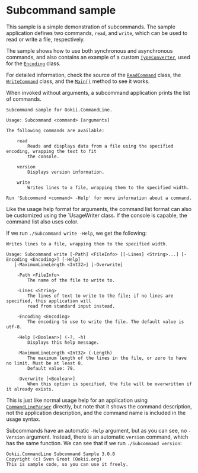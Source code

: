 # Subcommand sample

This sample is a simple demonstration of subcommands. The sample application defines two commands,
`read`, and `write`, which can be used to read or write a file, respectively.

The sample shows how to use both synchronous and asynchronous commands, and also contains an example
of a custom [`TypeConverter`][], used for the [`Encoding`][Encoding_1] class.

For detailed information, check the source of the [`ReadCommand`](ReadCommand.cs) class, the
[`WriteCommand`](WriteCommand.cs) class, and the [`Main()`](Program.cs) method to see it works.

When invoked without arguments, a subcommand application prints the list of commands.

```text
Subcommand sample for Ookii.CommandLine.

Usage: Subcommand <command> [arguments]

The following commands are available:

    read
        Reads and displays data from a file using the specified encoding, wrapping the text to fit
        the console.

    version
        Displays version information.

    write
        Writes lines to a file, wrapping them to the specified width.

Run 'Subcommand <command> -Help' for more information about a command.
```

Like the usage help format for arguments, the command list format can also be customized using the
`UsageWriter class. If the console is capable, the command list also uses color.

If we run `./Subcommand write -Help`, we get the following:

```text
Writes lines to a file, wrapping them to the specified width.

Usage: Subcommand write [-Path] <FileInfo> [[-Lines] <String>...] [-Encoding <Encoding>] [-Help]
   [-MaximumLineLength <Int32>] [-Overwrite]

    -Path <FileInfo>
        The name of the file to write to.

    -Lines <String>
        The lines of text to write to the file; if no lines are specified, this application will
        read from standard input instead.

    -Encoding <Encoding>
        The encoding to use to write the file. The default value is utf-8.

    -Help [<Boolean>] (-?, -h)
        Displays this help message.

    -MaximumLineLength <Int32> (-Length)
        The maximum length of the lines in the file, or zero to have no limit. Must be at least 0.
        Default value: 79.

    -Overwrite [<Boolean>]
        When this option is specified, the file will be overwritten if it already exists.
```

This is just like normal usage help for an application using [`CommandLineParser`][] directly, but
note that it shows the command description, not the application description, and the command name is
included in the usage syntax.

Subcommands have an automatic `-Help` argument, but as you can see, no `-Version` argument. Instead,
there is an automatic `version` command, which has the same function. We can see that if we run
`./Subcommand version`:

```text
Ookii.CommandLine Subcommand Sample 3.0.0
Copyright (c) Sven Groot (Ookii.org)
This is sample code, so you can use it freely.
```

[`CommandLineParser`]: https://www.ookii.org/docs/commandline-3.0/html/T_Ookii_CommandLine_CommandLineParser.htm
[`TypeConverter`]: https://learn.microsoft.com/dotnet/api/system.componentmodel.typeconverter
[Encoding_1]: https://learn.microsoft.com/dotnet/api/system.text.encoding
